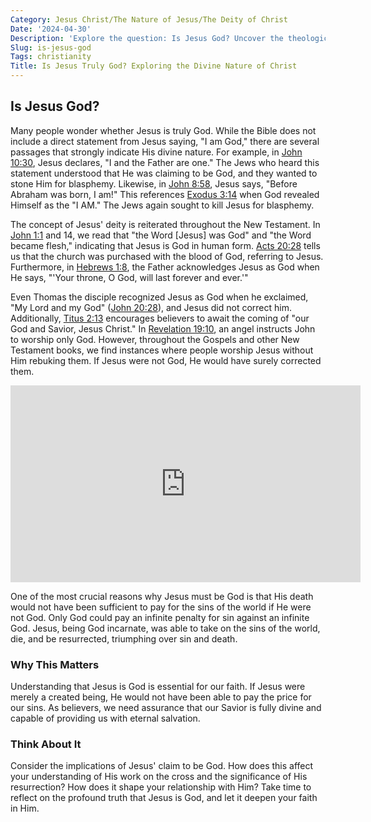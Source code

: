 ```yaml
---
Category: Jesus Christ/The Nature of Jesus/The Deity of Christ
Date: '2024-04-30'
Description: 'Explore the question: Is Jesus God? Uncover the theological debate surrounding the divinity of Jesus and the perspectives from different religious traditions.'
Slug: is-jesus-god
Tags: christianity
Title: Is Jesus Truly God? Exploring the Divine Nature of Christ
---
```


## Is Jesus God?

Many people wonder whether Jesus is truly God. While the Bible does not include a direct statement from Jesus saying, "I am God," there are several passages that strongly indicate His divine nature. For example, in [John 10:30](https://www.bibleref.com/John/10/John-10-30.html), Jesus declares, "I and the Father are one." The Jews who heard this statement understood that He was claiming to be God, and they wanted to stone Him for blasphemy. Likewise, in [John 8:58](https://www.bibleref.com/John/8/John-8-58.html), Jesus says, "Before Abraham was born, I am!" This references [Exodus 3:14](https://www.bibleref.com/Exodus/3/Exodus-3-14.html) when God revealed Himself as the "I AM." The Jews again sought to kill Jesus for blasphemy.

The concept of Jesus' deity is reiterated throughout the New Testament. In [John 1:1](https://www.bibleref.com/John/1/John-1-1.html) and 14, we read that "the Word [Jesus] was God" and "the Word became flesh," indicating that Jesus is God in human form. [Acts 20:28](https://www.bibleref.com/Acts/20/Acts-20-28.html) tells us that the church was purchased with the blood of God, referring to Jesus. Furthermore, in [Hebrews 1:8](https://www.bibleref.com/Hebrews/1/Hebrews-1-8.html), the Father acknowledges Jesus as God when He says, "'Your throne, O God, will last forever and ever.'"

Even Thomas the disciple recognized Jesus as God when he exclaimed, "My Lord and my God" ([John 20:28](https://www.bibleref.com/John/20/John-20-28.html)), and Jesus did not correct him. Additionally, [Titus 2:13](https://www.bibleref.com/Titus/2/Titus-2-13.html) encourages believers to await the coming of "our God and Savior, Jesus Christ." In [Revelation 19:10](https://www.bibleref.com/Revelation/19/Revelation-19-10.html), an angel instructs John to worship only God. However, throughout the Gospels and other New Testament books, we find instances where people worship Jesus without Him rebuking them. If Jesus were not God, He would have surely corrected them.


<iframe width="560" height="315" src="https://www.youtube.com/embed/0SOJEyzdg-M" frameborder="0" allow="autoplay; encrypted-media" allowfullscreen></iframe>


One of the most crucial reasons why Jesus must be God is that His death would not have been sufficient to pay for the sins of the world if He were not God. Only God could pay an infinite penalty for sin against an infinite God. Jesus, being God incarnate, was able to take on the sins of the world, die, and be resurrected, triumphing over sin and death.

### Why This Matters

Understanding that Jesus is God is essential for our faith. If Jesus were merely a created being, He would not have been able to pay the price for our sins. As believers, we need assurance that our Savior is fully divine and capable of providing us with eternal salvation.

### Think About It

Consider the implications of Jesus' claim to be God. How does this affect your understanding of His work on the cross and the significance of His resurrection? How does it shape your relationship with Him? Take time to reflect on the profound truth that Jesus is God, and let it deepen your faith in Him.